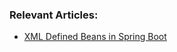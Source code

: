 ### Relevant Articles:

- [XML Defined Beans in Spring Boot](https://www.baeldung.com/spring-boot-xml-beans)
